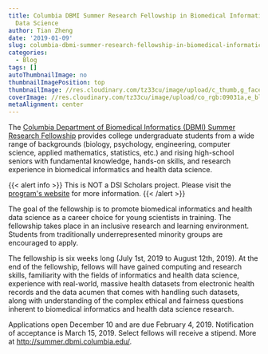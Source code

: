 ```yaml
---
title: Columbia DBMI Summer Research Fellowship in Biomedical Informatics and Health
  Data Science
author: Tian Zheng
date: '2019-01-09'
slug: columbia-dbmi-summer-research-fellowship-in-biomedical-informatics-and-health-data-science
categories:
  - Blog
tags: []
autoThumbnailImage: no
thumbnailImagePosition: top
thumbnailImage: //res.cloudinary.com/tz33cu/image/upload/c_thumb,g_face,w_400/v1547604370/DSI-scholars/Screen_Shot_2019-01-15_at_9.05.26_PM_vmbbm2.png
coverImage: //res.cloudinary.com/tz33cu/image/upload/co_rgb:09031a,e_blur:621/v1547604370/DSI-scholars/Screen_Shot_2019-01-15_at_9.05.26_PM_vmbbm2.png
metaAlignment: center
---
```

The [Columbia Department of Biomedical Informatics (DBMI) Summer Research Fellowship](http://summer.dbmi.columbia.edu) provides college undergraduate students from a wide range of backgrounds (biology, psychology, engineering, computer science, applied mathematics, statistics, etc.) and rising high-school seniors with fundamental knowledge, hands-on skills, and research experience in biomedical informatics and health data science.

<!--more-->

{{< alert info >}}
This is NOT a DSI Scholars project. Please visit the [program's website](http://summer.dbmi.columbia.edu) for more information. 
{{< /alert >}}

The goal of the fellowship is to promote biomedical informatics and health data science as a career choice for young scientists in training. The fellowship takes place in an inclusive research and learning environment. Students from traditionally underrepresented minority groups are encouraged to apply.

The fellowship is six weeks long (July 1st, 2019 to August 12th, 2019). At the end of the fellowship, fellows will have gained computing and research skills, familiarity with the fields of informatics and health data science, experience with real-world, massive health datasets from electronic health records and the data acumen that comes with handling such datasets, along with understanding of the complex ethical and fairness questions inherent to biomedical informatics and health data science research.

Applications open December 10 and are due February 4, 2019. Notification of acceptance is March 15, 2019. Select fellows will receive a stipend. More at http://summer.dbmi.columbia.edu/.